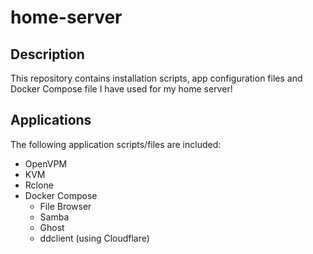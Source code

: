 # home-server

## Description
This repository contains installation scripts, app configuration files and Docker Compose file I have used for my home server!

## Applications
The following application scripts/files are included:
- OpenVPM
- KVM
- Rclone
- Docker Compose
  - File Browser
  - Samba
  - Ghost
  - ddclient (using Cloudflare)